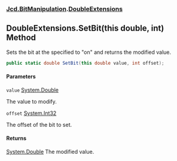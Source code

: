 ### [Jcd.BitManipulation](Jcd.BitManipulation.md 'Jcd.BitManipulation').[DoubleExtensions](Jcd.BitManipulation.DoubleExtensions.md 'Jcd.BitManipulation.DoubleExtensions')

## DoubleExtensions.SetBit(this double, int) Method

Sets the bit at the specified to "on" and returns the modified value.

```csharp
public static double SetBit(this double value, int offset);
```
#### Parameters

<a name='Jcd.BitManipulation.DoubleExtensions.SetBit(thisdouble,int).value'></a>

`value` [System.Double](https://docs.microsoft.com/en-us/dotnet/api/System.Double 'System.Double')

The value to modify.

<a name='Jcd.BitManipulation.DoubleExtensions.SetBit(thisdouble,int).offset'></a>

`offset` [System.Int32](https://docs.microsoft.com/en-us/dotnet/api/System.Int32 'System.Int32')

The offset of the bit to set.

#### Returns
[System.Double](https://docs.microsoft.com/en-us/dotnet/api/System.Double 'System.Double')
The modified value.